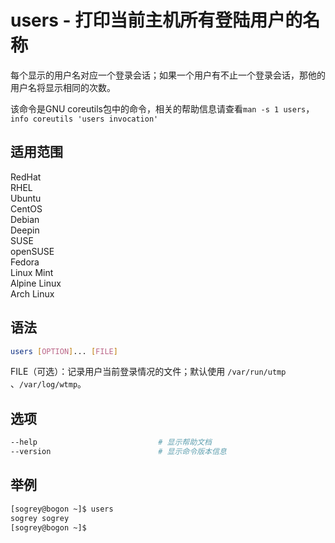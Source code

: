 # users - 打印当前主机所有登陆用户的名称
每个显示的用户名对应一个登录会话；如果一个用户有不止一个登录会话，那他的用户名将显示相同的次数。

该命令是GNU coreutils包中的命令，相关的帮助信息请查看`man -s 1 users`，`info coreutils 'users invocation'`

## 适用范围

<!-- <div class="svg linux">Linux</div> -->
<div class="svg redhat">RedHat</div>
<div class="svg rhel">RHEL</div>
<div class="svg ubuntu">Ubuntu</div>
<div class="svg centos">CentOS</div>
<div class="svg debian">Debian</div>
<div class="svg deepin">Deepin</div>
<div class="svg suse">SUSE</div>
<div class="svg opensuse">openSUSE</div>
<div class="svg fedora">Fedora</div>
<div class="svg linuxmint">Linux Mint</div>
<!-- <div class="svg mxlinux">MX Linux</div> -->
<div class="svg alpinelinux">Alpine Linux</div>
<div class="svg archlinux">Arch Linux</div>

## 语法

``` bash
users [OPTION]... [FILE]
```

FILE（可选）：记录用户当前登录情况的文件；默认使用 `/var/run/utmp` 、`/var/log/wtmp`。

## 选项

``` bash
--help                           # 显示帮助文档
--version                        # 显示命令版本信息
```
## 举例

``` bash
[sogrey@bogon ~]$ users
sogrey sogrey
[sogrey@bogon ~]$ 
```
